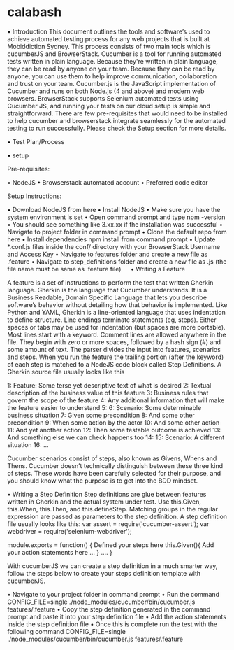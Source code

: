 # calabash

•	Introduction
This document outlines the tools and software’s used to achieve automated testing process for any web projects that is built at Mobiddiction Sydney. This process consists of two main tools which is cucumberJS and BrowserStack.
Cucumber is a tool for running automated tests written in plain language. Because they're written in plain language, they can be read by anyone on your team. Because they can be read by anyone, you can use them to help improve communication, collaboration and trust on your team. Cucumber.js is the JavaScript implementation of Cucumber and runs on both Node.js (4 and above) and modern web browsers.
BrowserStack supports Selenium automated tests using Cucumber JS, and running your tests on our cloud setup is simple and straightforward. 
There are few pre-requisites that would need to be installed to help cucumber and browserstack integrate seamlessly for the automated testing to run successfully. Please check the Setup section for more details.

•	Test Plan/Process
 

•	setup

Pre-requisites:

•	NodeJS
•	Browserstack automated account
•	Preferred code editor

Setup Instructions:

•	Download NodeJS from here 
•	Install NodeJS
•	Make sure you have the system environment is set
•	Open command prompt and type npm -version 
•	You should see something like 3.xx.xx if the installation was successful
•	Navigate to project folder in command prompt
•	Clone the default repo from here 
•	Install dependencies npm install from command prompt
•	Update *.conf.js files inside the conf/ directory with your BrowserStack Username and Access Key 
•	Navigate to features folder and create a new file as <filename>.feature
•	Navigate to step_definitions folder and create a new file as <filename>.js (the file name must be same as .feature file)  
•	Writing a Feature

A feature is a set of instructions to perform the test that written Gherkin language. Gherkin is the language that Cucumber understands. It is a Business Readable, Domain Specific Language that lets you describe software’s behavior without detailing how that behavior is implemented.
Like Python and YAML, Gherkin is a line-oriented language that uses indentation to define structure. Line endings terminate statements (eg, steps). Either spaces or tabs may be used for indentation (but spaces are more portable). Most lines start with a keyword.
Comment lines are allowed anywhere in the file. They begin with zero or more spaces, followed by a hash sign (#) and some amount of text.
The parser divides the input into features, scenarios and steps. When you run the feature the trailing portion (after the keyword) of each step is matched to a NodeJS code block called Step Definitions.
A Gherkin source file usually looks like this
 
 1: Feature: Some terse yet descriptive text of what is desired
 2:   Textual description of the business value of this feature
 3:   Business rules that govern the scope of the feature
 4:   Any additional information that will make the feature easier to understand
 5: 
 6:   Scenario: Some determinable business situation
 7:     Given some precondition
 8:        And some other precondition
 9:     When some action by the actor
10:       And some other action
11:       And yet another action
12:     Then some testable outcome is achieved
13:       And something else we can check happens too
14: 
15:   Scenario: A different situation
16:       ...

Cucumber scenarios consist of steps, also known as Givens, Whens and Thens. Cucumber doesn’t technically distinguish between these three kind of steps. These words have been carefully selected for their purpose, and you should know what the purpose is to get into the BDD mindset.

•	Writing a Step Definition 
Step definitions are glue between features written in Gherkin and the actual system under test. Use this.Given, this.When, this.Then, and this.defineStep. Matching groups in the regular expression are passed as parameters to the step definition.
A step definition file usually looks like this:
var assert = require('cucumber-assert');
var webdriver = require('selenium-webdriver');

module.exports = function() {
    Defined your steps here
    this.Given(){
        Add your action statements here
        ...
    }
    ....
}

With cucumberJS we can create a step definition in a much smarter way, follow the steps below to create your steps definition template with cucumberJS.

•	Navigate to your project folder in command prompt
•	Run the command CONFIG_FILE=single ./node_modules/cucumber/bin/cucumber.js features/<filename>.feature 
•	Copy the step definition generated in the command prompt and paste it into your step definition file
•	Add the action statements inside the step definition file
•	Once this is complete run the test with the following command CONFIG_FILE=single ./node_modules/cucumber/bin/cucumber.js features/<filename>.feature

